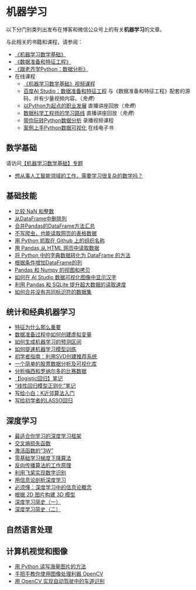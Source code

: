 # 机器学习

以下分门别类列出发布在博客和微信公众号上的有关**机器学习**的文章。

与此相关的书籍和课程，请参阅：

- [《机器学习数学基础》](/math4ML/)
- [《数据准备和特征工程》](/books/feature/feautre.md)
- [《跟老齐学Python：数据分析》](/books/data/data.md)
- 在线课程
  - [《机器学习数学基础》视频课程](https://ke.qq.com/course/5556479?quicklink=1#term_id=105748678)
  - [百度AI Studio：数据准备和特征工程](https://aistudio.baidu.com/aistudio/education/teacher/management/1337)  与《数据准备和特征工程》配套的源码，并有少量视频内容。（*免费*）
  - [以Python为起点的职业发展](https://live.csdn.net/room/csdngkk/oDKYYqm4)  直播讲座回放（*免费*）
  - [数据科学工程师的学习路线](https://live.csdn.net/room/companyzh/nUviQSqF)  直播讲座回放（*免费*）
  - [带你玩转Python数据分析](https://edu.csdn.net/course/detail/27814)  录播视频课程
  - [案例上手Python数据可视化](https://gitbook.cn/gitchat/column/5c6cd09e7fa9074fde9c8909)  在线电子书
  

## 数学基础

请访问[【机器学习数学基础】专题](/math4ML/)

- [想从事人工智能领域的工作，需要学习很复杂的数学吗？](https://mp.weixin.qq.com/s/mlHm4zIKeHeN60itSD9qWQ)

## 基础技能

- [比较 NaN 和整数](https://qiwsir.github.io/2020/07/15/nan-vs-2/)
- [从DataFrame中删除列](https://qiwsir.github.io/2021/03/10/remove-column-from-dataframe/)
- [合并Pandas的DataFrame方法汇总](https://qiwsir.github.io/2021/03/02/merge-dataframes/)
- [不写爬虫，也能读取网页的表格数据](https://qiwsir.github.io/2020/09/17/pandas-readhtml/)
- [用 Python 抓取在 Github 上的组织名称](https://qiwsir.github.io/2020/04/24/scrape-github-org/)
- [用 Pandas 从 HTML 网页中读取数据](https://qiwsir.github.io/2020/04/01/ml-pandas-read-html/)
- [将 Python 中的字典数据转化为 DataFrame 的方法](https://qiwsir.github.io/2020/08/17/convert-dictionary-to-dataframe/)
- [根据条件增加DataFrame的列](https://qiwsir.github.io/2020/08/14/add-column-pandas/)
- [Pandas 和 Numpy 的视图和拷贝](https://qiwsir.github.io/2020/06/29/copy-and-view-in-numpy/)
- [如何在 AI Studio 数据可视化图像中显示汉字](https://qiwsir.github.io/2020/04/12/baidu-aistudio-chinese/)
- [利用 Pandas 和 SQLite 提升超大数据的读取速度](https://qiwsir.github.io/2020/03/31/pandas-huge-data/)
- [如何合并没有共同标识符的数据集](https://qiwsir.github.io/2020/03/13/fuzzymatcher-and-record-linkage/)

## 统计和经典机器学习

- [特征为什么那么重要](https://qiwsir.github.io/2020/01/30/特征为什么重要/)
- [数据准备过程中如何创建虚拟变量](https://qiwsir.github.io/2020/01/14/%E5%88%9B%E5%BB%BA%E8%99%9A%E6%8B%9F%E5%8F%98%E9%87%8F/)
- [如何生成机器学习的预测区间](https://qiwsir.github.io/2020/01/09/%E5%A6%82%E4%BD%95%E7%94%9F%E6%88%90%E6%9C%BA%E5%99%A8%E5%AD%A6%E4%B9%A0%E7%9A%84%E9%A2%84%E6%B5%8B%E5%8C%BA%E9%97%B4/)
- [如何提速机器学习模型训练](https://qiwsir.github.io/2021/02/16/speed-up-sklearn/)
- [初学者指南：利用SVD创建推荐系统](https://qiwsir.github.io/2020/08/26/svd-recommond-sys/)
- [一个简单的股票数据分析及可视化库](https://qiwsir.github.io/2020/06/24/stock-analysis/)
- [分析梅西和罗纳尔多的比赛数据](https://qiwsir.github.io/2020/06/18/football-data-analysis/)
- [【logistic回归】笔记](https://qiwsir.github.io/2020/04/28/logistic-notebook/)
- [“线性回归模型正则化”笔记](https://qiwsir.github.io/2020/04/18/regression-regular-notebook/)
- [写给小白：K近邻算法入门](https://qiwsir.github.io/2020/03/30/ml-knn/)
- [写给初学者的LASSO回归](https://qiwsir.github.io/2020/03/20/lasso-regression/)

## 深度学习

- [最适合你学习的深度学习框架](https://qiwsir.github.io/2020/01/20/深度学习框架/)
- [交叉熵损失函数](https://qiwsir.github.io/2021/02/13/cross-entropy/)
- [激活函数的“3W”](https://qiwsir.github.io/2020/09/22/activative-function/)
- [零基础学习梯度下降算法](https://qiwsir.github.io/2020/08/20/grad-down/)
- [反向传播算法的工作原理](https://qiwsir.github.io/2020/09/25/neuro-network-bp/)
- [利用飞桨实现数字识别](https://qiwsir.github.io/2020/01/11/%E5%88%A9%E7%94%A8%E9%A3%9E%E6%A1%A8%E5%AE%9E%E7%8E%B0%E6%95%B0%E5%AD%97%E8%AF%86%E5%88%AB/)
- [用信息论剖析深度学习](https://qiwsir.github.io/2020/04/10/dl-information-theroy/)
- [必须懂：深度学习中的信息论概念](https://qiwsir.github.io/2020/04/03/ml-information-theory/)
- [根据 2D 图片构建 3D 模型](https://mp.weixin.qq.com/s/odzcMLmMw3VmF5zr9oaIjA)
- [深度学习简史（一）](https://mp.weixin.qq.com/s?__biz=MzA3ODE4NzExOA==&mid=2657734220&idx=1&sn=c772f793b70cc37dde0dc65369f50a51&chksm=84dbf14db3ac785b4cd3b767207a2a4ee36b22cc8d2b8d5b4bcfa412ba912e15ccdbdd33be5e&token=80669193&lang=zh_CN#rd)
- [深度学习简史（二）](https://mp.weixin.qq.com/s?__biz=MzA3ODE4NzExOA==&mid=2657734229&idx=1&sn=27957509cd08990b92d8330b169ff21f&chksm=84dbf154b3ac78421311ee9294ce071fb9f1a87f950fe207a678d954eff1f8b22e4ae3255ffe&token=80669193&lang=zh_CN#rd)

## 自然语言处理

## 计算机视觉和图像

- [用 Python 读写海量图片的方法](https://qiwsir.github.io/2020/01/22/读写图片/)
- [手把手教你使用图像处理利器 OpenCV](https://qiwsir.github.io/2020/03/22/learn-opencv/)
- [用 OpenCV 实现自动驾驶中的车道识别](https://mp.weixin.qq.com/s/AXs36AOAkkeC45EL9tfWOA)



